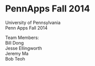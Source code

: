PennApps Fall 2014
==================

University of Pennsylvania  
Penn Apps Fall 2014  
  
Team Members:  
Bill Dong  
Jesse Ellingworth  
Jeremy Ma  
Bob Teoh  
